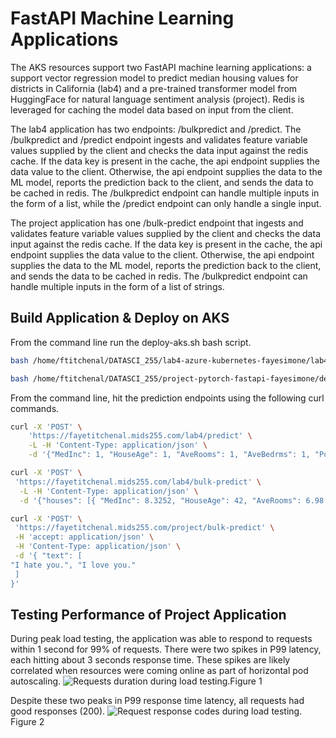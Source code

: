 # FastAPI Machine Learning Applications

The AKS resources support two FastAPI machine learning applications: a support vector regression model to predict median housing values for districts in California (lab4) and a pre-trained transformer model from HuggingFace for natural language sentiment analysis (project). Redis is leveraged for caching the model data based on input from the client. 

The lab4 application has two endpoints: /bulkpredict and /predict. The /bulkpredict and /predict endpoint ingests and validates feature variable values supplied by the client and checks the data input against the redis cache. If the data key is present in the cache, the api endpoint supplies the data value to the client. Otherwise, the api endpoint supplies the data to the ML model, reports the prediction back to the client, and sends the data to be cached in redis. The /bulkpredict endpoint can handle multiple inputs in the form of a list, while the /predict endpoint can only handle a single input.

The project application has one /bulk-predict endpoint that ingests and validates feature variable values supplied by the client and checks the data input against the redis cache. If the data key is present in the cache, the api endpoint supplies the data value to the client. Otherwise, the api endpoint supplies the data to the ML model, reports the prediction back to the client, and sends the data to be cached in redis. The /bulkpredict endpoint can handle multiple inputs in the form of a list of strings.

## Build Application & Deploy on AKS

From the command line run the deploy-aks.sh bash script.

```bash
bash /home/ftitchenal/DATASCI_255/lab4-azure-kubernetes-fayesimone/lab4/deploy-aks.sh

bash /home/ftitchenal/DATASCI_255/project-pytorch-fastapi-fayesimone/deploy-aks.sh
```

From the command line, hit the prediction endpoints using the following curl commands. 

```bash
curl -X 'POST' \
    'https://fayetitchenal.mids255.com/lab4/predict' \
    -L -H 'Content-Type: application/json' \
    -d '{"MedInc": 1, "HouseAge": 1, "AveRooms": 1, "AveBedrms": 1, "Population": 1, "AveOccup": 1, "Latitude": 1, "Longitude": 1}'

curl -X 'POST' \
 'https://fayetitchenal.mids255.com/lab4/bulk-predict' \
  -L -H 'Content-Type: application/json' \
  -d '{"houses": [{ "MedInc": 8.3252, "HouseAge": 42, "AveRooms": 6.98, "AveBedrms": 1.02, "Population": 322, "AveOccup": 2.55, "Latitude": 37.88, "Longitude": -122.23 }, { "MedInc": 9, "HouseAge": 10, "AveRooms": 11, "AveBedrms": 12, "Population": 13, "AveOccup": 14, "Latitude": 15, "Longitude": 16 }]}'

curl -X 'POST' \
 'https://fayetitchenal.mids255.com/project/bulk-predict' \
 -H 'accept: application/json' \
 -H 'Content-Type: application/json' \
 -d '{ "text": [
"I hate you.", "I love you."
 ]
}'
```

## Testing Performance of Project Application

During peak load testing, the application was able to respond to requests within 1 second for 99% of requests. There were two spikes in P99 latency, each hitting about 3 seconds response time. These spikes are likely correlated when resources were coming online as part of horizontal pod autoscaling. 
![Requests duration during load testing.](/mlapi/request_dur_project.png)Figure 1


Despite these two peaks in P99 response time latency, all requests had good responses (200). 
![Request response codes during load testing.](/mlapi/requests_responsecodes_project.png)Figure 2